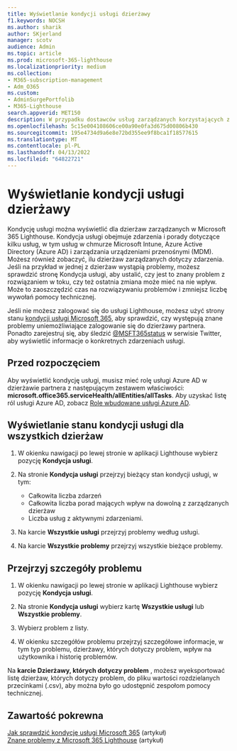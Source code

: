```yaml
---
title: Wyświetlanie kondycji usługi dzierżawy
f1.keywords: NOCSH
ms.author: sharik
author: SKjerland
manager: scotv
audience: Admin
ms.topic: article
ms.prod: microsoft-365-lighthouse
ms.localizationpriority: medium
ms.collection:
- M365-subscription-management
- Adm_O365
ms.custom:
- AdminSurgePortfolib
- M365-Lighthouse
search.appverid: MET150
description: W przypadku dostawców usług zarządzanych korzystających z Microsoft 365 Lighthouse dowiedz się, jak wyświetlać kondycję usługi dzierżawy.
ms.openlocfilehash: 5c15e004108606ce00a90e0fa3d675d00806b430
ms.sourcegitcommit: 195e4734d9a6e8e72bd355ee9f8bca1f18577615
ms.translationtype: MT
ms.contentlocale: pl-PL
ms.lasthandoff: 04/13/2022
ms.locfileid: "64822721"
---
```

# <a name="view-tenant-service-health"></a>Wyświetlanie kondycji usługi dzierżawy

Kondycję usługi można wyświetlić dla dzierżaw zarządzanych w Microsoft 365 Lighthouse. Kondycja usługi obejmuje zdarzenia i porady dotyczące kilku usług, w tym usług w chmurze Microsoft Intune, Azure Active Directory (Azure AD) i zarządzania urządzeniami przenośnymi (MDM). Możesz również zobaczyć, ilu dzierżaw zarządzanych dotyczy zdarzenia. Jeśli na przykład w jednej z dzierżaw wystąpią problemy, możesz sprawdzić stronę Kondycja usługi, aby ustalić, czy jest to znany problem z rozwiązaniem w toku, czy też ostatnia zmiana może mieć na nie wpływ. Może to zaoszczędzić czas na rozwiązywaniu problemów i zmniejsz liczbę wywołań pomocy technicznej.

Jeśli nie możesz zalogować się do usługi Lighthouse, możesz użyć strony stanu [kondycji usługi Microsoft 365](https://status.office365.com/), aby sprawdzić, czy występują znane problemy uniemożliwiające zalogowanie się do dzierżawy partnera. Ponadto zarejestruj się, aby śledzić [@MSFT365status](https://twitter.com/MSFT365Status) w serwisie Twitter, aby wyświetlić informacje o konkretnych zdarzeniach usługi.

## <a name="before-you-begin"></a>Przed rozpoczęciem

Aby wyświetlić kondycję usługi, musisz mieć rolę usługi Azure AD w dzierżawie partnera z następującym zestawem właściwości: **microsoft.office365.serviceHealth/allEntities/allTasks**. Aby uzyskać listę ról usługi Azure AD, zobacz [Role wbudowane usługi Azure AD](/azure/active-directory/roles/permissions-reference).

## <a name="view-service-health-status-for-all-tenants"></a>Wyświetlanie stanu kondycji usługi dla wszystkich dzierżaw

1. W okienku nawigacji po lewej stronie w aplikacji Lighthouse wybierz pozycję **Kondycja usługi**.

2. Na stronie **Kondycja usługi** przejrzyj bieżący stan kondycji usługi, w tym:

   - Całkowita liczba zdarzeń
   - Całkowita liczba porad mających wpływ na dowolną z zarządzanych dzierżaw
   - Liczba usług z aktywnymi zdarzeniami.

3. Na karcie **Wszystkie usługi** przejrzyj problemy według usługi.

4. Na karcie **Wszystkie problemy** przejrzyj wszystkie bieżące problemy.

## <a name="review-issue-details"></a>Przejrzyj szczegóły problemu

1. W okienku nawigacji po lewej stronie w aplikacji Lighthouse wybierz pozycję **Kondycja usługi**.

2. Na stronie **Kondycja usługi** wybierz kartę **Wszystkie usługi** lub **Wszystkie problemy**.

3. Wybierz problem z listy.

4. W okienku szczegółów problemu przejrzyj szczegółowe informacje, w tym typ problemu, dzierżawy, których dotyczy problem, wpływ na użytkownika i historię problemów.

Na **karcie Dzierżawy, których dotyczy problem** , możesz wyeksportować listę dzierżaw, których dotyczy problem, do pliku wartości rozdzielanych przecinkami (.csv), aby można było go udostępnić zespołom pomocy technicznej.

## <a name="related-content"></a>Zawartość pokrewna

[Jak sprawdzić kondycję usługi Microsoft 365](/microsoft-365/enterprise/view-service-health) (artykuł)\
[Znane problemy z Microsoft 365 Lighthouse](m365-lighthouse-known-issues.md) (artykuł)

